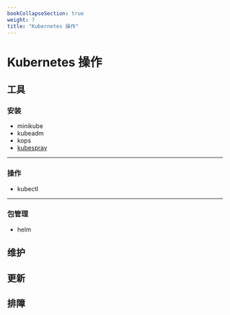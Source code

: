 ```yaml
---
bookCollapseSection: true
weight: 7
title: "Kubernetes 操作"
---
```


# Kubernetes 操作

## 工具

### 安装

* minikube
* kubeadm
* kops
* [kubespray](https://github.com/kubernetes-sigs/kubespray)

***

### 操作

* kubectl

***

### 包管理

* helm

## 维护

## 更新

## 排障



